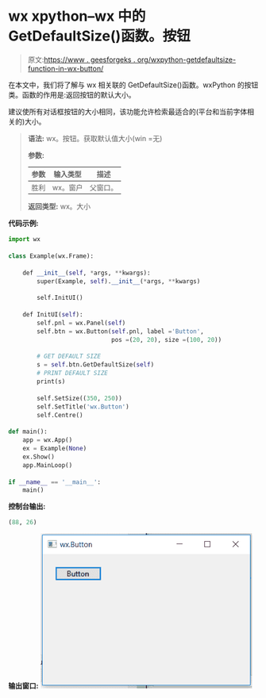 # wx xpython–wx 中的 GetDefaultSize()函数。按钮

> 原文:[https://www . geesforgeks . org/wxpython-getdefaultsize-function-in-wx-button/](https://www.geeksforgeeks.org/wxpython-getdefaultsize-function-in-wx-button/)

在本文中，我们将了解与 wx 相关联的 GetDefaultSize()函数。wxPython 的按钮类。函数的作用是:返回按钮的默认大小。

建议使所有对话框按钮的大小相同，该功能允许检索最适合的(平台和当前字体相关的)大小。

> **语法:** wx。按钮。获取默认值大小(win =无)
> 
> **参数:**
> 
> | 参数 | 输入类型 | 描述 |
> | --- | --- | --- |
> | 胜利 | wx。窗户 | 父窗口。 |
> 
> **返回类型:** wx。大小

**代码示例:**

```py
import wx

class Example(wx.Frame):

    def __init__(self, *args, **kwargs):
        super(Example, self).__init__(*args, **kwargs)

        self.InitUI()

    def InitUI(self):
        self.pnl = wx.Panel(self)
        self.btn = wx.Button(self.pnl, label ='Button', 
                             pos =(20, 20), size =(100, 20))

        # GET DEFAULT SIZE
        s = self.btn.GetDefaultSize(self)
        # PRINT DEFAULT SIZE
        print(s)

        self.SetSize((350, 250))
        self.SetTitle('wx.Button')
        self.Centre()

def main():
    app = wx.App()
    ex = Example(None)
    ex.Show()
    app.MainLoop()

if __name__ == '__main__':
    main()
```

**控制台输出:**

```py
(88, 26)

```

**输出窗口:**
![](img/74eea21532d58564f73ad41fa0386976.png)
